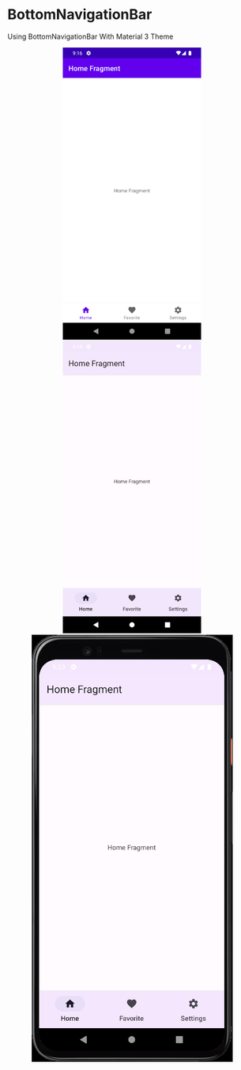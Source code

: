 # BottomNavigationBar
Using BottomNavigationBar With Material 3 Theme

<p align="center">
<img src="/screenshot/Screenshot_m2.png" width="280"/>
<img src="/screenshot/Screenshot_m3.png" width="280"/>
<img src="/screenshot/M3Demo.gif"/>
</p>
